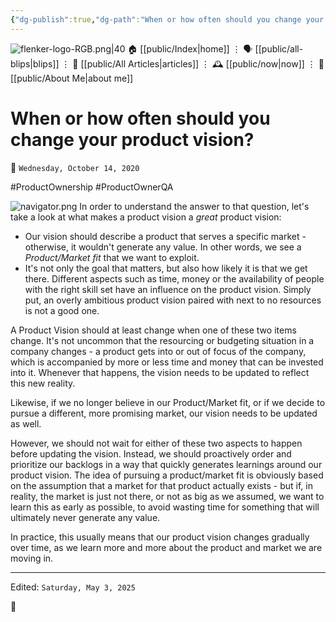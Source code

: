 ```yaml
---
{"dg-publish":true,"dg-path":"When or how often should you change your product vision?.md","dg-permalink":"po_qa/how-often-should-you-change-the-vision/","permalink":"/po_qa/how-often-should-you-change-the-vision/","title":"When or how often should you change your product vision?","created":"2020-10-14T10:33:17","updated":"2025-05-03T10:43:45"}
---
```



<div class="transclusion internal-embed is-loaded"><div class="markdown-embed">




![flenker-logo-RGB.png|40](/img/user/attachments/flenker-logo-RGB.png)
🏠 [[public/Index\|home]]  ⋮ 🗣️ [[public/all-blips\|blips]] ⋮  📝 [[public/All Articles\|articles]]  ⋮ 🕰️ [[public/now\|now]] ⋮ 🪪 [[public/About Me\|about me]]


</div></div>


# When or how often should you change your product vision?
<p><span>📆 <code>Wednesday, October 14, 2020</code></span></p>
#ProductOwnership #ProductOwnerQA

![navigator.png](/img/user/attachments/navigator.png)
In order to understand the answer to that question, let's take a look at what makes a product vision a _great_ product vision:

- Our vision should describe a product that serves a specific market -
  otherwise, it wouldn't generate any value. In other words, we see a
  _Product/Market fit_ that we want to exploit.
- It's not only the goal that matters, but also how likely it is that we get
  there. Different aspects such as time, money or the availability of people
  with the right skill set have an influence on the product vision. Simply put,
  an overly ambitious product vision paired with next to no resources is not a
  good one.

A Product Vision should at least change when one of these two items change. It's not uncommon that the resourcing or budgeting situation in a company changes - a product gets into or out of focus of the company, which is accompanied by more or less time and money that can be invested into it. Whenever that happens, the vision needs to be updated to reflect this new reality.

Likewise, if we no longer believe in our Product/Market fit, or if we decide to pursue a different, more promising market, our vision needs to be updated as well.

However, we should not wait for either of these two aspects to happen before updating the vision. Instead, we should proactively order and prioritize our backlogs in a way that quickly generates learnings around our product vision.
The idea of pursuing a product/market fit is obviously based on the assumption that a market for that product actually exists - but if, in reality, the market is just not there, or not as big as we assumed, we want to learn this as early as possible, to avoid wasting time for something that will ultimately never generate any value.

In practice, this usually means that our product vision changes gradually over time, as we learn more and more about the product and market we are moving in.


- - -
<p><span>Edited: <code>Saturday, May 3, 2025</code></span></p>
👾
